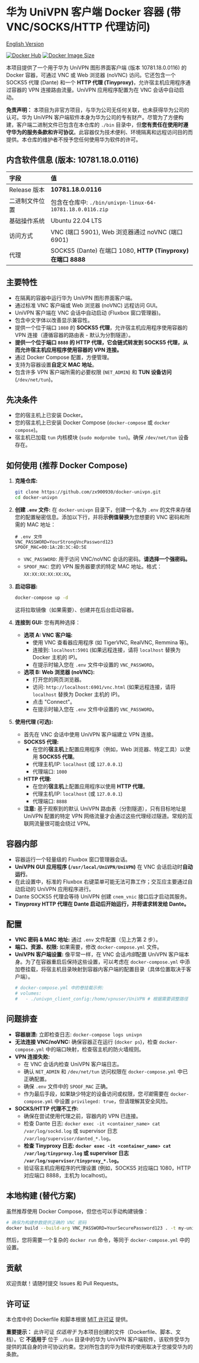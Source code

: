 # 华为 UniVPN 客户端 Docker 容器 (带 VNC/SOCKS/HTTP 代理访问)

[English Version](README.md)

[![Docker Hub](https://img.shields.io/docker/pulls/triatk/univpn.svg)](https://hub.docker.com/r/triatk/univpn)
[![Docker Image Size](https://img.shields.io/docker/image-size/triatk/univpn/latest)](https://hub.docker.com/r/triatk/univpn)

本项目提供了一个用于华为 UniVPN 图形界面客户端 (版本 10781.18.0.0116) 的 Docker 容器，可通过 VNC 或 Web 浏览器 (noVNC) 访问。它还包含一个 SOCKS5 代理 (Dante) 和一个 **HTTP 代理 (Tinyproxy)**，允许宿主机应用程序通过容器的 VPN 连接路由流量。UniVPN 应用程序配置为在 VNC 会话中自动启动。

**免责声明：** 本项目为非官方项目，与华为公司无任何关联，也未获得华为公司的认可。华为 UniVPN 客户端软件本身为华为公司的专有财产。尽管为了方便构建，客户端二进制文件已包含在本仓库的 `./bin` 目录中，但**您有责任在使用时遵守华为的服务条款和许可协议**。此容器仅为技术便利、环境隔离和远程访问目的而提供。本仓库的维护者不授予您任何使用华为软件的许可。

## 内含软件信息 (版本: 10781.18.0.0116)

| 字段           | 值                                                           |
| :------------- | :----------------------------------------------------------- |
| Release 版本   | **10781.18.0.0116**                                          |
| 二进制文件位置 | 包含在仓库中: `./bin/univpn-linux-64-10781.18.0.0116.zip`    |
| 基础操作系统   | Ubuntu 22.04 LTS                                             |
| 访问方式       | VNC (端口 5901), Web 浏览器通过 noVNC (端口 6901)            |
| 代理           | SOCKS5 (Dante) 在端口 1080, **HTTP (Tinyproxy) 在端口 8888** |

## 主要特性

- 在隔离的容器中运行华为 UniVPN 图形界面客户端。
- 通过标准 VNC 客户端或 Web 浏览器 (noVNC) 远程访问 GUI。
- UniVPN 客户端在 VNC 会话中自动启动 (Fluxbox 窗口管理器)。
- 包含中文字体以改善显示兼容性。
- 提供一个位于端口 `1080` 的 **SOCKS5 代理**，允许宿主机应用程序使用容器的 VPN 连接（遵循容器的路由表 - 默认为分割隧道）。
- **提供一个位于端口 `8888` 的 HTTP 代理，它会链式转发到 SOCKS5 代理，从而允许宿主机应用程序使用容器的 VPN 连接。**
- 通过 Docker Compose 配置，方便管理。
- 支持为容器设置**自定义 MAC 地址**。
- 包含许多 VPN 客户端所需的必要权限 (`NET_ADMIN`) 和 **TUN 设备访问** (`/dev/net/tun`)。

## 先决条件

- 您的宿主机上已安装 Docker。
- 您的宿主机上已安装 Docker Compose (`docker-compose` 或 `docker compose`)。
- 宿主机已加载 `tun` 内核模块 (`sudo modprobe tun`)。确保 `/dev/net/tun` 设备存在。

## 如何使用 (推荐 Docker Compose)

1.  **克隆仓库:**

    ```bash
    git clone https://github.com/zx900930/docker-univpn.git
    cd docker-univpn
    ```

2.  **创建 `.env` 文件:**
    在 `docker-univpn` 目录下，创建一个名为 `.env` 的文件来存储您的配置秘密信息。添加以下行，并将**示例值替换**为您想要的 VNC 密码和所需的 MAC 地址：

    ```dotenv
    # .env 文件
    VNC_PASSWORD=YourStrongVncPassword123
    SPOOF_MAC=00:1A:2B:3C:4D:5E
    ```

    - `VNC_PASSWORD`: 用于访问 VNC/noVNC 会话的密码。**请选择一个强密码。**
    - `SPOOF_MAC`: 您的 VPN 服务器要求的特定 MAC 地址。格式：`XX:XX:XX:XX:XX:XX`。

3.  **启动容器:**

    ```bash
    docker-compose up -d
    ```

    这将拉取镜像（如果需要）、创建并在后台启动容器。

4.  **连接到 GUI:** 您有两种选择：

    - **选项 A: VNC 客户端:**
      - 使用 VNC 查看器应用程序 (如 TigerVNC, RealVNC, Remmina 等)。
      - 连接到: `localhost:5901` (如果远程连接，请将 `localhost` 替换为 Docker 主机的 IP)。
      - 在提示时输入您在 `.env` 文件中设置的 `VNC_PASSWORD`。
    - **选项 B: Web 浏览器 (noVNC):**
      - 打开您的网页浏览器。
      - 访问: `http://localhost:6901/vnc.html` (如果远程连接，请将 `localhost` 替换为 Docker 主机的 IP)。
      - 点击 "Connect"。
      - 在提示时输入您在 `.env` 文件中设置的 `VNC_PASSWORD`。

5.  **使用代理 (可选):**
    - 首先在 VNC 会话中使用 UniVPN 客户端建立 VPN 连接。
    - **SOCKS5 代理:**
      - 在您的**宿主机**上配置应用程序（例如，Web 浏览器、特定工具）以使用 **SOCKS5 代理**。
      - 代理主机/IP: `localhost` (或 `127.0.0.1`)
      - 代理端口: `1080`
    - **HTTP 代理:**
      - 在您的**宿主机**上配置应用程序以使用 **HTTP 代理**。
      - 代理主机/IP: `localhost` (或 `127.0.0.1`)
      - 代理端口: `8888`
    - **注意:** 基于观察到的默认 UniVPN 路由表（分割隧道），只有目标地址是 UniVPN 配置的特定 VPN 网络流量才会通过这些代理经过隧道。常规的互联网流量很可能会绕过 VPN。

## 容器内部

- 容器运行一个轻量级的 Fluxbox 窗口管理器会话。
- **UniVPN GUI 应用程序 (`/usr/local/UniVPN/UniVPN`)** 在 VNC 会话启动时**自动运行**。
- 在此设置中，标准的 Fluxbox 右键菜单可能无法可靠工作；交互应主要通过自动启动的 UniVPN 应用程序进行。
- Dante SOCKS5 代理会等待 UniVPN 创建 `cnem_vnic` 接口后才启动其服务。
- **Tinyproxy HTTP 代理在 Dante 启动后开始运行，并将请求转发给 Dante。**

## 配置

- **VNC 密码 & MAC 地址:** 通过 `.env` 文件配置（见上方第 2 步）。
- **端口、资源、权限:** 如果需要，修改 `docker-compose.yml` 文件。
- **UniVPN 客户端设置:** 像平常一样，在 VNC 会话*内部*配置 UniVPN 客户端本身。为了在容器重启后保持这些设置，可以考虑在 `docker-compose.yml` 中添加卷挂载，将宿主机目录映射到容器内客户端的配置目录（具体位置取决于客户端）。
  ```yaml
  # docker-compose.yml 中的卷挂载示例:
  # volumes:
  #   - ./univpn_client_config:/home/vpnuser/UniVPN # 根据需要调整路径
  ```

## 问题排查

- **容器崩溃:** 立即检查日志: `docker-compose logs univpn`
- **无法连接 VNC/noVNC:** 确保容器正在运行 (`docker ps`)，检查 `docker-compose.yml` 中的端口映射，检查宿主机的防火墙规则。
- **VPN 连接失败:**
  - 在 VNC 会话内检查 UniVPN 客户端日志。
  - 确认 `NET_ADMIN` 和 `/dev/net/tun` 访问权限在 `docker-compose.yml` 中已正确配置。
  - 确保 `.env` 文件中的 `SPOOF_MAC` 正确。
  - 作为最后手段，如果缺少特定的设备访问或权限，您*可能*需要在 `docker-compose.yml` 中设置 `privileged: true`，但请理解其安全风险。
- **SOCKS/HTTP 代理不工作:**
  - 确保在尝试使用代理之前，容器内的 VPN 已连接。
  - 检查 Dante 日志: `docker exec -it <container_name> cat /var/log/sockd.log` 或 supervisor 日志 `/var/log/supervisor/danted_*.log`。
  - **检查 Tinyproxy 日志: `docker exec -it <container_name> cat /var/log/tinyproxy.log` 或 supervisor 日志 `/var/log/supervisor/tinyproxy_*.log`。**
  - 验证宿主机应用程序的代理设置 (例如，SOCKS5 对应端口 1080，HTTP 对应端口 8888，主机为 localhost)。

## 本地构建 (替代方案)

虽然推荐使用 Docker Compose，但您也可以手动构建镜像：

```bash
# 确保为构建参数提供正确的 VNC 密码
docker build --build-arg VNC_PASSWORD=YourSecurePassword123 . -t my-univpn-vnc:latest
```

然后，您将需要一个复杂的 `docker run` 命令，等同于 `docker-compose.yml` 中的设置。

## 贡献

欢迎贡献！请随时提交 Issues 和 Pull Requests。

## 许可证

本仓库中的 Dockerfile 和脚本根据 [MIT 许可证](LICENSE) 提供。

**重要提示：** 此许可证 _仅适用于_ 为本项目创建的文件（Dockerfile、脚本、文档）。它 **不适用于** 位于 `./bin` 目录中的华为 UniVPN 客户端软件，该软件受华为提供的其自身的许可协议约束。您对所包含的华为软件的使用取决于您接受华为的条款。
